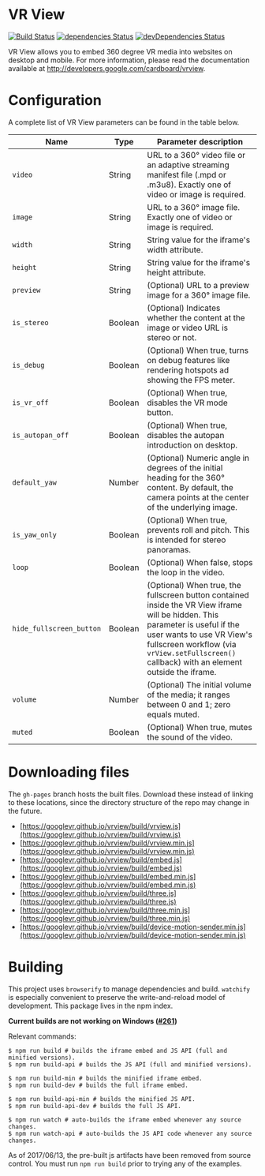 # VR View

[![Build Status](https://travis-ci.org/googlevr/vrview.svg?branch=master)](https://travis-ci.org/googlevr/vrview)
[![dependencies Status](https://david-dm.org/googlevr/vrview/status.svg)](https://david-dm.org/googlevr/vrview)
[![devDependencies Status](https://david-dm.org/googlevr/vrview/dev-status.svg)](https://david-dm.org/googlevr/vrview?type=dev)

VR View allows you to embed 360 degree VR media into websites on desktop and
mobile. For more information, please read the documentation available at
<http://developers.google.com/cardboard/vrview>.

# Configuration

A complete list of VR View parameters can be found in the table below.

Name | Type | Parameter description
---- | ---- | ---------------------
`video` | String | URL to a 360° video file or an adaptive streaming manifest file (.mpd or .m3u8). Exactly one of video or image is required.
`image` | String | URL to a 360° image file. Exactly one of video or image is required.
`width` | String | String value for the iframe's width attribute.
`height` | String | String value for the iframe's height attribute.
`preview` | String | (Optional) URL to a preview image for a 360° image file.
`is_stereo` | Boolean | (Optional) Indicates whether the content at the image or video URL is stereo or not.
`is_debug` | Boolean | (Optional) When true, turns on debug features like rendering hotspots ad showing the FPS meter.
`is_vr_off` | Boolean | (Optional) When true, disables the VR mode button.
`is_autopan_off` | Boolean | (Optional) When true, disables the autopan introduction on desktop.
`default_yaw` | Number | (Optional) Numeric angle in degrees of the initial heading for the 360° content. By default, the camera points at the center of the underlying image.
`is_yaw_only` | Boolean | (Optional) When true, prevents roll and pitch. This is intended for stereo panoramas.
`loop` | Boolean | (Optional) When false, stops the loop in the video.
`hide_fullscreen_button` | Boolean | (Optional) When true, the fullscreen button contained inside the VR View iframe will be hidden. This parameter is useful if the user wants to use VR View's fullscreen workflow (via `vrView.setFullscreen()` callback) with an element outside the iframe. 
`volume` | Number | (Optional) The initial volume of the media; it ranges between 0 and 1; zero equals muted.
`muted` | Boolean | (Optional) When true, mutes the sound of the video.

# Downloading files

The `gh-pages` branch hosts the built files. Download these instead of linking to these
locations, since the directory structure of the repo may change in the future.

* [https://googlevr.github.io/vrview/build/vrview.js](https://googlevr.github.io/vrview/build/vrview.js)
* [https://googlevr.github.io/vrview/build/vrview.min.js](https://googlevr.github.io/vrview/build/vrview.min.js)
* [https://googlevr.github.io/vrview/build/embed.js](https://googlevr.github.io/vrview/build/embed.js)
* [https://googlevr.github.io/vrview/build/embed.min.js](https://googlevr.github.io/vrview/build/embed.min.js)
* [https://googlevr.github.io/vrview/build/three.js](https://googlevr.github.io/vrview/build/three.js)
* [https://googlevr.github.io/vrview/build/three.min.js](https://googlevr.github.io/vrview/build/three.min.js)
* [https://googlevr.github.io/vrview/build/device-motion-sender.min.js](https://googlevr.github.io/vrview/build/device-motion-sender.min.js)

# Building

This project uses `browserify` to manage dependencies and build. `watchify` is
especially convenient to preserve the write-and-reload model of development.
This package lives in the npm index.

**Current builds are not working on Windows ([#261](https://github.com/googlevr/vrview/issues/261))**

Relevant commands:
```shell
$ npm run build # builds the iframe embed and JS API (full and minified versions).
$ npm run build-api # builds the JS API (full and minified versions).

$ npm run build-min # builds the minified iframe embed.
$ npm run build-dev # builds the full iframe embed.

$ npm run build-api-min # builds the minified JS API.
$ npm run build-api-dev # builds the full JS API.

$ npm run watch # auto-builds the iframe embed whenever any source changes.
$ npm run watch-api # auto-builds the JS API code whenever any source changes.
```
As of 2017/06/13, the pre-built js artifacts have been removed from source
control. You must run `npm run build` prior to trying any of the examples.
